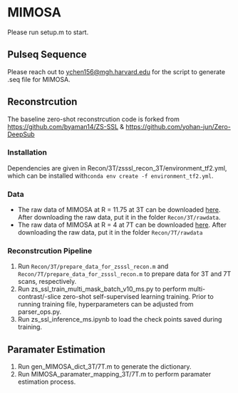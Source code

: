 # MIMOSA
Please run setup.m to start.
## Pulseq Sequence
Please reach out to ychen156@mgh.harvard.edu for the script to generate .seq file for MIMOSA.
## Reconstrcution
The baseline zero-shot reconstrcution code is forked from https://github.com/byaman14/ZS-SSL & https://github.com/yohan-jun/Zero-DeepSub
### Installation
Dependencies are given in Recon/3T/zsssl_recon_3T/environment_tf2.yml, which can be installed with``conda env create -f environment_tf2.yml``.
### Data
- The raw data of MIMOSA at R = 11.75 at 3T can be downloaded [here](https://www.dropbox.com/scl/fi/myo832a0xcuugjz8gcfyc/meas_MID00017_FID51769_MIMOSA_1iso_R11_d1_cplm_v2.dat?rlkey=gtorarrj9rup9c7n7k74l2kkz&st=gc388m7q&dl=0). After downloading the raw data, put it in the folder ``Recon/3T/rawdata``.
- The raw data of MIMOSA at R = 4 at 7T can be downloaded [here](https://www.dropbox.com/scl/fi/cxwcg2hrzxronrcruuz1y/meas_MID00608_FID210370_MIMOSA_TE60_4ms_T2prep8ms_750um_R4_fov240x232x192_uniform_ACS4d.dat?rlkey=vbukwdgexjgijre1iwkycxbr4&st=rrog9cks&dl=0). After downloading the raw data, put it in the folder ``Recon/7T/rawdata``
### Reconstrcution Pipeline
1. Run `Recon/3T/prepare_data_for_zsssl_recon.m` and `Recon/7T/prepare_data_for_zsssl_recon.m` to prepare data for 3T and 7T scans, respectively.
2. Run zs_ssl_train_multi_mask_batch_v10_ms.py to perform multi-contrast/-slice zero-shot self-supervised learning training. Prior to running training file, hyperparameters can be adjusted from parser_ops.py.
3. Run zs_ssl_inference_ms.ipynb to load the check points saved during training.
## Paramater Estimation
1. Run gen_MIMOSA_dict_3T/7T.m to generate the dictionary.
2. Run MIMOSA_paramater_mapping_3T/7T.m to perform paramater estimation process.

